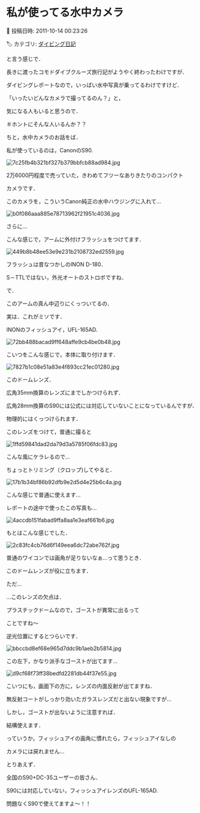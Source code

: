 # 私が使ってる水中カメラ

📅 投稿日時: 2011-10-14 00:23:26

🏷️ カテゴリ: [ダイビング日記](ce3a7a8d424d112fce83ee85c81a0e344.md)

と言う感じで．


長きに渡ったコモドダイブクルーズ旅行記がようやく終わったわけですが．





ダイビングレポートなので，いっぱい水中写真が乗ってるわけですけど．


「いったいどんなカメラで撮ってるのん？」と，


気になる人もいると思うので．


＃ホントにそんな人いるんか？？


ちと，水中カメラのお話をば．





私が使っているのは，CanonのS90.




![7c25fb4b321bf327b379bbfcb88ad984.jpg](images/7c25fb4b321bf327b379bbfcb88ad984.jpg)




2万6000円程度で売っていた，きわめてフツーなありきたりのコンパクト


カメラです．





このカメラを，こういうCanon純正の水中ハウジングに入れて…




![b0f086aaa885e78713962f21951c4036.jpg](images/b0f086aaa885e78713962f21951c4036.jpg)







さらに…


こんな感じで，アームに外付けフラッシュをつけてます．




![449b8b48ee53e9e231b2108732ed2559.jpg](images/449b8b48ee53e9e231b2108732ed2559.jpg)




フラッシュは昔なつかしのINON D-180．


S－TTLではない，外光オートのストロボですね．





で．


このアームの真ん中辺りにくっついてるの．


実は．これがミソです．


INONのフィッシュアイ，UFL-165AD.




![72bb488bacad9ff648affe9cb4be0b48.jpg](images/72bb488bacad9ff648affe9cb4be0b48.jpg)







こいつをこんな感じで，本体に取り付けます．




![7827b1c08e51a83e4f893cc21ec01280.jpg](images/7827b1c08e51a83e4f893cc21ec01280.jpg)







このドームレンズ．


広角35mm換算のレンズにまでしかつけられず．


広角28mm換算のS90には公式には対応していないことになっているんですが．


物理的にはくっつけられます．





このレンズをつけて，普通に撮ると




![1ffd59841dad2da79d3a5785f06fdc83.jpg](images/1ffd59841dad2da79d3a5785f06fdc83.jpg)




こんな風にケラレるので…





ちょっとトリミング（クロップ)してやると．




![17b1b34bf86b92dfb9e2d5d4e25b6c4a.jpg](images/17b1b34bf86b92dfb9e2d5d4e25b6c4a.jpg)




こんな感じで普通に使えます…





レポートの途中で使ったこの写真も…




![4accdb151fabad9ffa8aa1e3eaf661b6.jpg](images/4accdb151fabad9ffa8aa1e3eaf661b6.jpg)







もとはこんな感じでした．




![2c83fc4cb76d6f149eea6dc72abe762f.jpg](images/2c83fc4cb76d6f149eea6dc72abe762f.jpg)







普通のワイコンでは画角が足りないなぁ…って思うとき．


このドームレンズが役に立ちます．





ただ…


…このレンズの欠点は．


プラスチックドームなので，ゴーストが異常に出るって


ことですね～


逆光位置にするとつらいです．




![bbccbd8ef68e965d7ddc9b1aeb2b5814.jpg](images/bbccbd8ef68e965d7ddc9b1aeb2b5814.jpg)




この左下，かなり派手なゴーストが出てます…







![d9cf68f73ff38bedfd2281db44f37e55.jpg](images/d9cf68f73ff38bedfd2281db44f37e55.jpg)




こいつにも，画面下の方に，レンズの内面反射が出てますね．


無反射コートがしっかり効いたガラスレンズだと出ない現象ですが…





しかし，ゴーストが出ないように注意すれば．


結構使えます．


っていうか，フィッシュアイの画角に慣れたら，フィッシュアイなしの


カメラには戻れません…





とりあえず．


全国のS90+DC-35ユーザーの皆さん．


S90には対応していない，フィッシュアイレンズのUFL-165AD.


問題なくS90で使えてますよ～！！
